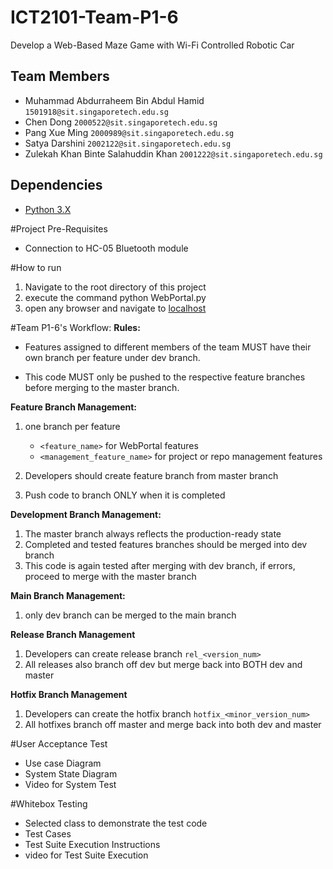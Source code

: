 # ICT2101-Team-P1-6
Develop a Web-Based Maze Game with Wi-Fi Controlled Robotic Car

## Team Members
- Muhammad Abdurraheem Bin Abdul Hamid  `1501918@sit.singaporetech.edu.sg`
- Chen Dong  `2000522@sit.singaporetech.edu.sg`
- Pang Xue Ming  `2000989@sit.singaporetech.edu.sg`
- Satya Darshini   `2002122@sit.singaporetech.edu.sg`
- Zulekah Khan Binte Salahuddin Khan `2001222@sit.singaporetech.edu.sg`

## Dependencies

- [Python 3.X](https://www.python.org/downloads/)

#Project Pre-Requisites

- Connection to HC-05 Bluetooth module

#How to run
1. Navigate to the root directory of this project
2. execute the command python WebPortal.py
3. open any browser and navigate to [localhost](https://github.com/team-p4-5/ICT2101-p4-5#)

#Team P1-6's Workflow:
**Rules:**

- Features assigned to different members of the team MUST have their own branch per feature under dev branch.

- This code MUST only be pushed to the respective feature branches before merging to the master branch.

**Feature Branch Management:**
1. one branch per feature
    - `<feature_name>` for WebPortal features
    - `<management_feature_name>` for project or repo management features 

2. Developers should create feature branch from master branch
3. Push code to branch ONLY when it is completed 

**Development Branch Management:**
1. The master branch always reflects the production-ready state
2. Completed and tested features branches should be merged into dev branch
3. This code is again tested after merging with dev branch, if errors, proceed to merge with  the master branch

**Main Branch Management:**
1. only dev branch can be merged to the main branch

**Release Branch Management**
1. Developers can create release branch `rel_<version_num>`
2. All releases also branch off dev but merge back into BOTH dev and master

**Hotfix Branch Management**
1. Developers can create the hotfix branch `hotfix_<minor_version_num>`
2. All hotfixes branch off master and merge back into both dev and master

#User Acceptance Test
- Use case Diagram
- System State Diagram
- Video for System Test

#Whitebox Testing
- Selected class to demonstrate the test code
- Test Cases
- Test Suite Execution Instructions
- video for Test Suite Execution



